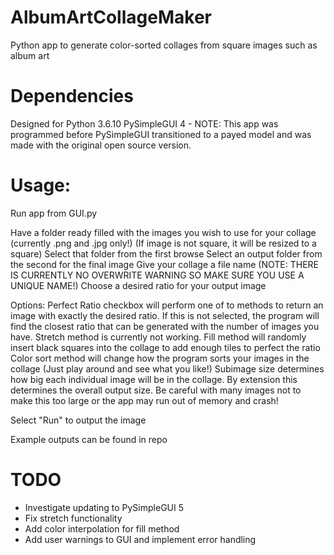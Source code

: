 # AlbumArtCollageMaker
Python app to generate color-sorted collages from square images such as album art

# Dependencies
Designed for Python 3.6.10
PySimpleGUI 4 - NOTE: This app was programmed before PySimpleGUI transitioned to a payed model and was made with the original open source version. 

# Usage:
Run app from GUI.py

Have a folder ready filled with the images you wish to use for your collage (currently .png and .jpg only!)
(If image is not square, it will be resized to a square)
Select that folder from the first browse
Select an output folder from the second for the final image
Give your collage a file name (NOTE: THERE IS CURRENTLY NO OVERWRITE WARNING SO MAKE SURE YOU USE A UNIQUE NAME!)
Choose a desired ratio for your output image

Options:
Perfect Ratio checkbox will perform one of to methods to return an image with exactly the desired ratio.
If this is not selected, the program will find the closest ratio that can be generated with the number of images you have.
Stretch method is currently not working.
Fill method will randomly insert black squares into the collage to add enough tiles to perfect the ratio
Color sort method will change how the program sorts your images in the collage (Just play around and see what you like!)
Subimage size determines how big each individual image will be in the collage. By extension this determines the overall output size. Be careful with many images not to make this too large or the app may run out of memory and crash!

Select "Run" to output the image

Example outputs can be found in repo

# TODO
- Investigate updating to PySimpleGUI 5
- Fix stretch functionality
- Add color interpolation for fill method
- Add user warnings to GUI and implement error handling
